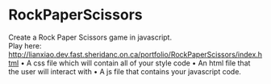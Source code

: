 # RockPaperScissors
Create a Rock Paper Scissors game in javascript.  
Play here: http://lianxiao.dev.fast.sheridanc.on.ca/portfolio/RockPaperScissors/index.html
•	A css file which will contain all of your style code
•	An html file that the user will interact with
•	A js file that contains your javascript code.
